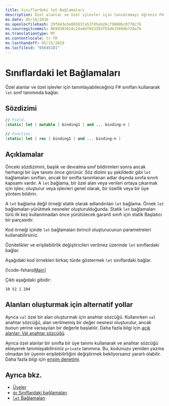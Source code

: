 ```yaml
---
title: Sınıflardaki let Bağlamaları
description: Özel alanlar ve özel işlevler için tanımlamayı öğrenin F# kullanarak sınıfları 'let' sınıf tanımında bağlar.
ms.date: 05/16/2016
ms.openlocfilehash: 29f843e3e065837a53fd5eb26c79088bc0778c76
ms.sourcegitcommit: 8699383914c24a0df033393f55db3369db728a7b
ms.translationtype: MT
ms.contentlocale: tr-TR
ms.lasthandoff: 05/15/2019
ms.locfileid: "65645181"
---
```

# <a name="let-bindings-in-classes"></a>Sınıflardaki let Bağlamaları

Özel alanlar ve özel işlevler için tanımlayabileceğiniz F# sınıfları kullanarak `let` sınıf tanımında bağlar.

## <a name="syntax"></a>Sözdizimi

```fsharp
// Field.
[static] let [ mutable ] binding1 [ and ... binding-n ]

// Function.
[static] let [ rec ] binding1 [ and ... binding-n ]
```

## <a name="remarks"></a>Açıklamalar

Önceki sözdizimini, başlık ve devralma sınıf bildirimleri sonra ancak herhangi bir üye tanımı önce görünür. Söz dizimi şu şekildedir gibi `let` bağlamaları sınıfları, ancak bir sınıfta tanımlanan adlar dışında sınıfa sınırlı kapsamı vardır. A `let` bağlama, bir özel alan veya verileri ortaya çıkarmak için işlev; oluşturur veya işlevleri genel olarak, bir özellik veya bir üye yöntem bildirin.

A `let` bağlama değil örneği statik olarak adlandırılan `let` bağlama. Örnek `let` bağlamaları yürütmek nesneler oluşturulduğunda. Statik `let` bağlamaları türü ilk kez kullanılmadan önce yürütülecek garanti sınıfı için statik Başlatıcı bir parçasıdır.

Kod örneği içinde `let` bağlamaları birincil oluşturucunun parametreleri kullanabilirsiniz.

Öznitelikler ve erişilebilirlik değiştiricileri verilmez üzerinde `let` sınıflardaki bağlar.

Aşağıdaki kod örnekleri birkaç türde göstermek `let` sınıflardaki bağlar.

[!code-fsharp[Main](../../../../samples/snippets/fsharp/lang-ref-1/snippet3001.fs)]

Çıktı aşağıdaki gibidir:

```
10 52 1 204
```

## <a name="alternative-ways-to-create-fields"></a>Alanları oluşturmak için alternatif yollar

Ayrıca `val` özel bir alan oluşturmak için anahtar sözcüğü. Kullanırken `val` anahtar sözcüğü, alan verilmemiş bir değer nesnesi oluşturulur, ancak bunun yerine varsayılan bir değerle başlatılır. Daha fazla bilgi için [açık alanlar: Val anahtar sözcüğü](explicit-fields-the-val-keyword.md).

Ayrıca özel alanlar bir sınıfta bir üye tanımı kullanarak ve anahtar sözcüğü ekleyerek tanımlayabilirsiniz `private` tanımına. Bu, kodunuzu yeniden yazma olmadan bir üyenin erişilebilirliğini değiştirmek bekliyorsanız yararlı olabilir. Daha fazla bilgi için [erişim denetimi](../access-control.md).

## <a name="see-also"></a>Ayrıca bkz.

- [Üyeler](index.md)
- [`do` Sınıflardaki bağlamaları](do-bindings-in-classes.md)
- [`let` Bağlamaları](../functions/let-bindings.md)
